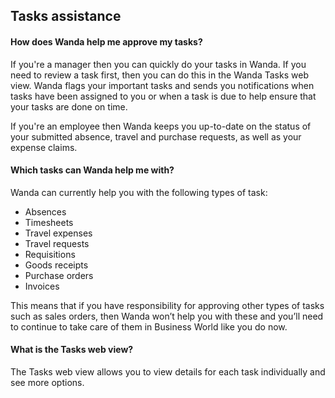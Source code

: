 ## Tasks assistance

<a name= "wandataskswhat"></a>
#### How does Wanda help me approve my tasks? 

If you're a manager then you can quickly do your tasks in Wanda. If you need to review a task first,  then you can do this in the Wanda Tasks web view. Wanda flags your important tasks and sends you notifications when tasks have been assigned to you or when a task is due to help ensure that your tasks are done on time.

If you're an employee then Wanda keeps you up-to-date on the status of your submitted absence, travel and purchase requests, as well as your expense claims. 


<a name= "wandataskssuppported"></a>
#### Which tasks can Wanda help me with?
Wanda can currently help you with the following types of task:

* Absences
* Timesheets
* Travel expenses
* Travel requests
* Requisitions
* Goods receipts
* Purchase orders
* Invoices

This means that if you have responsibility for approving other types of tasks such as sales orders, then Wanda won’t help you with these and you’ll need to continue to take care of them in Business World like you do now.

#### What is the Tasks web view?

The Tasks web view allows you to view details for each task individually and see more options.  

